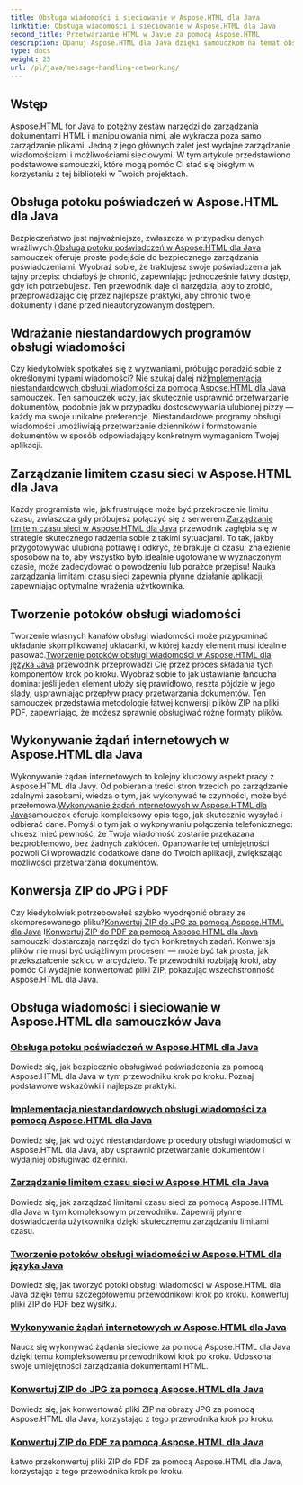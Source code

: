 ```yaml
---
title: Obsługa wiadomości i sieciowanie w Aspose.HTML dla Java
linktitle: Obsługa wiadomości i sieciowanie w Aspose.HTML dla Java
second_title: Przetwarzanie HTML w Javie za pomocą Aspose.HTML
description: Opanuj Aspose.HTML dla Java dzięki samouczkom na temat obsługi wiadomości, sieci i nie tylko. Udoskonal swoje umiejętności przetwarzania dokumentów.
type: docs
weight: 25
url: /pl/java/message-handling-networking/
---
```

## Wstęp

Aspose.HTML for Java to potężny zestaw narzędzi do zarządzania dokumentami HTML i manipulowania nimi, ale wykracza poza samo zarządzanie plikami. Jedną z jego głównych zalet jest wydajne zarządzanie wiadomościami i możliwościami sieciowymi. W tym artykule przedstawiono podstawowe samouczki, które mogą pomóc Ci stać się biegłym w korzystaniu z tej biblioteki w Twoich projektach.

## Obsługa potoku poświadczeń w Aspose.HTML dla Java
 Bezpieczeństwo jest najważniejsze, zwłaszcza w przypadku danych wrażliwych.[Obsługa potoku poświadczeń w Aspose.HTML dla Java](./credentials-pipeline/) samouczek oferuje proste podejście do bezpiecznego zarządzania poświadczeniami. Wyobraź sobie, że traktujesz swoje poświadczenia jak tajny przepis: chciałbyś je chronić, zapewniając jednocześnie łatwy dostęp, gdy ich potrzebujesz. Ten przewodnik daje ci narzędzia, aby to zrobić, przeprowadzając cię przez najlepsze praktyki, aby chronić twoje dokumenty i dane przed nieautoryzowanym dostępem.

## Wdrażanie niestandardowych programów obsługi wiadomości
 Czy kiedykolwiek spotkałeś się z wyzwaniami, próbując poradzić sobie z określonymi typami wiadomości? Nie szukaj dalej niż[Implementacja niestandardowych obsługi wiadomości za pomocą Aspose.HTML dla Java](./custom-message-handler/) samouczek. Ten samouczek uczy, jak skutecznie usprawnić przetwarzanie dokumentów, podobnie jak w przypadku dostosowywania ulubionej pizzy — każdy ma swoje unikalne preferencje. Niestandardowe programy obsługi wiadomości umożliwiają przetwarzanie dzienników i formatowanie dokumentów w sposób odpowiadający konkretnym wymaganiom Twojej aplikacji. 

## Zarządzanie limitem czasu sieci w Aspose.HTML dla Java
 Każdy programista wie, jak frustrujące może być przekroczenie limitu czasu, zwłaszcza gdy próbujesz połączyć się z serwerem.[Zarządzanie limitem czasu sieci w Aspose.HTML dla Java](./network-timeout/) przewodnik zagłębia się w strategie skutecznego radzenia sobie z takimi sytuacjami. To tak, jakby przygotowywać ulubioną potrawę i odkryć, że brakuje ci czasu; znalezienie sposobów na to, aby wszystko było idealnie ugotowane w wyznaczonym czasie, może zadecydować o powodzeniu lub porażce przepisu! Nauka zarządzania limitami czasu sieci zapewnia płynne działanie aplikacji, zapewniając optymalne wrażenia użytkownika.

## Tworzenie potoków obsługi wiadomości
Tworzenie własnych kanałów obsługi wiadomości może przypominać układanie skomplikowanej układanki, w której każdy element musi idealnie pasować.[Tworzenie potoków obsługi wiadomości w Aspose.HTML dla języka Java](./message-handler-pipeline/) przewodnik przeprowadzi Cię przez proces składania tych komponentów krok po kroku. Wyobraź sobie to jak ustawianie łańcucha domina: jeśli jeden element ułoży się prawidłowo, reszta pójdzie w jego ślady, usprawniając przepływ pracy przetwarzania dokumentów. Ten samouczek przedstawia metodologię łatwej konwersji plików ZIP na pliki PDF, zapewniając, że możesz sprawnie obsługiwać różne formaty plików.

## Wykonywanie żądań internetowych w Aspose.HTML dla Java
 Wykonywanie żądań internetowych to kolejny kluczowy aspekt pracy z Aspose.HTML dla Javy. Od pobierania treści stron trzecich po zarządzanie zdalnymi zasobami, wiedza o tym, jak wykonywać te czynności, może być przełomowa.[Wykonywanie żądań internetowych w Aspose.HTML dla Java](./web-request-execution/)samouczek oferuje kompleksowy opis tego, jak skutecznie wysyłać i odbierać dane. Pomyśl o tym jak o wykonywaniu połączenia telefonicznego: chcesz mieć pewność, że Twoja wiadomość zostanie przekazana bezproblemowo, bez żadnych zakłóceń. Opanowanie tej umiejętności pozwoli Ci wprowadzić dodatkowe dane do Twoich aplikacji, zwiększając możliwości przetwarzania dokumentów.

## Konwersja ZIP do JPG i PDF
 Czy kiedykolwiek potrzebowałeś szybko wyodrębnić obrazy ze skompresowanego pliku?[Konwertuj ZIP do JPG za pomocą Aspose.HTML dla Java](./zip-to-jpg/) I[Konwertuj ZIP do PDF za pomocą Aspose.HTML dla Java](./zip-to-pdf/) samouczki dostarczają narzędzi do tych konkretnych zadań. Konwersja plików nie musi być uciążliwym procesem — może być tak prosta, jak przekształcenie szkicu w arcydzieło. Te przewodniki rozbijają kroki, aby pomóc Ci wydajnie konwertować pliki ZIP, pokazując wszechstronność Aspose.HTML dla Java.

## Obsługa wiadomości i sieciowanie w Aspose.HTML dla samouczków Java
### [Obsługa potoku poświadczeń w Aspose.HTML dla Java](./credentials-pipeline/)
Dowiedz się, jak bezpiecznie obsługiwać poświadczenia za pomocą Aspose.HTML dla Java w tym przewodniku krok po kroku. Poznaj podstawowe wskazówki i najlepsze praktyki.
### [Implementacja niestandardowych obsługi wiadomości za pomocą Aspose.HTML dla Java](./custom-message-handler/)
Dowiedz się, jak wdrożyć niestandardowe procedury obsługi wiadomości w Aspose.HTML dla Java, aby usprawnić przetwarzanie dokumentów i wydajniej obsługiwać dzienniki.
### [Zarządzanie limitem czasu sieci w Aspose.HTML dla Java](./network-timeout/)
Dowiedz się, jak zarządzać limitami czasu sieci za pomocą Aspose.HTML dla Java w tym kompleksowym przewodniku. Zapewnij płynne doświadczenia użytkownika dzięki skutecznemu zarządzaniu limitami czasu.
### [Tworzenie potoków obsługi wiadomości w Aspose.HTML dla języka Java](./message-handler-pipeline/)
Dowiedz się, jak tworzyć potoki obsługi wiadomości w Aspose.HTML dla Java dzięki temu szczegółowemu przewodnikowi krok po kroku. Konwertuj pliki ZIP do PDF bez wysiłku.
### [Wykonywanie żądań internetowych w Aspose.HTML dla Java](./web-request-execution/)
Naucz się wykonywać żądania sieciowe za pomocą Aspose.HTML dla Java dzięki temu kompleksowemu przewodnikowi krok po kroku. Udoskonal swoje umiejętności zarządzania dokumentami HTML.
### [Konwertuj ZIP do JPG za pomocą Aspose.HTML dla Java](./zip-to-jpg/)
Dowiedz się, jak konwertować pliki ZIP na obrazy JPG za pomocą Aspose.HTML dla Java, korzystając z tego przewodnika krok po kroku.
### [Konwertuj ZIP do PDF za pomocą Aspose.HTML dla Java](./zip-to-pdf/)
Łatwo przekonwertuj pliki ZIP do PDF za pomocą Aspose.HTML dla Java, korzystając z tego przewodnika krok po kroku.